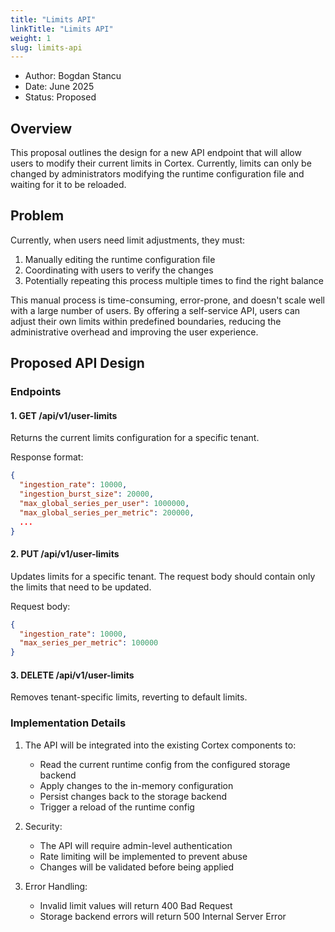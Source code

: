```yaml
---
title: "Limits API"
linkTitle: "Limits API"
weight: 1
slug: limits-api
---
```


- Author: Bogdan Stancu
- Date: June 2025
- Status: Proposed

## Overview

This proposal outlines the design for a new API endpoint that will allow users to modify their current limits in Cortex. Currently, limits can only be changed by administrators modifying the runtime configuration file and waiting for it to be reloaded.

## Problem

Currently, when users need limit adjustments, they must:
1. Manually editing the runtime configuration file
2. Coordinating with users to verify the changes
3. Potentially repeating this process multiple times to find the right balance

This manual process is time-consuming, error-prone, and doesn't scale well with a large number of users. By offering a self-service API, users can adjust their own limits within predefined boundaries, reducing the administrative overhead and improving the user experience.

## Proposed API Design

### Endpoints

#### 1. GET /api/v1/user-limits
Returns the current limits configuration for a specific tenant.

Response format:
```json
{
  "ingestion_rate": 10000,
  "ingestion_burst_size": 20000,
  "max_global_series_per_user": 1000000,
  "max_global_series_per_metric": 200000,
  ...
}
```

#### 2. PUT /api/v1/user-limits
Updates limits for a specific tenant. The request body should contain only the limits that need to be updated.

Request body:
```json
{
  "ingestion_rate": 10000,
  "max_series_per_metric": 100000
}
```

#### 3. DELETE /api/v1/user-limits
Removes tenant-specific limits, reverting to default limits.

### Implementation Details

1. The API will be integrated into the existing Cortex components to:
   - Read the current runtime config from the configured storage backend
   - Apply changes to the in-memory configuration
   - Persist changes back to the storage backend
   - Trigger a reload of the runtime config

2. Security:
   - The API will require admin-level authentication
   - Rate limiting will be implemented to prevent abuse
   - Changes will be validated before being applied

3. Error Handling:
   - Invalid limit values will return 400 Bad Request
   - Storage backend errors will return 500 Internal Server Error

